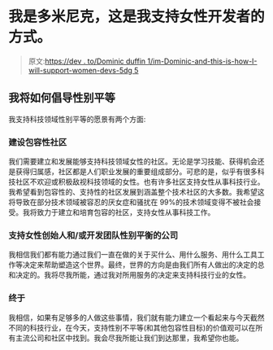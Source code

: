 # 我是多米尼克，这是我支持女性开发者的方式。

> 原文:[https://dev . to/Dominic duffin 1/im-Dominic-and-this-is-how-I-will-support-women-devs-5dg 5](https://dev.to/dominicduffin1/im-dominic-and-this-is-how-i-will-support-women-devs-5dg5)

## [](#how-i-will-advocate-for-gender-equality)我将如何倡导性别平等

我支持科技领域性别平等的愿景有两个方面:

### [](#building-inclusive-communities)建设包容性社区

我们需要建立和发展能够支持科技领域女性的社区。无论是学习技能、获得机会还是获得归属感，社区都是人们职业发展的重要组成部分。可悲的是，似乎有很多科技社区不欢迎或积极敌视科技领域的女性。也有许多社区支持女性从事科技行业。我希望看到包容性的、支持性的社区发展到涵盖整个技术社区的大多数。我希望这将导致在部分技术领域被容忍的厌女症和骚扰在 99%的技术领域变得不被社会接受。我将致力于建立和培育包容的社区，支持女性从事科技工作。

### [](#supporting-companies-with-woman-founders-andor-good-gender-balance-in-their-development-teams)支持女性创始人和/或开发团队性别平衡的公司

我相信我们都有能力通过我们一直在做的关于买什么、用什么服务、用什么工具工作等决定来帮助塑造这个世界。最终，世界的方向是由我们所有人做出的决定的总和决定的。我将尽我所能，通过我对所用服务的决定来支持科技行业的女性。

### [](#finally)终于

我相信，如果有足够多的人做这些事情，我们就有能力建立一个看起来与今天截然不同的科技行业，在今天，支持性别不平等(和其他包容性目标)的价值观可以在所有主流公司和社区中找到。我会尽我所能让我们到达那里，我希望你也能。